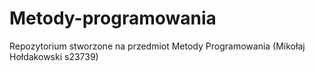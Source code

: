 # Metody-programowania
Repozytorium stworzone na przedmiot Metody Programowania (Mikołaj Hołdakowski s23739)
